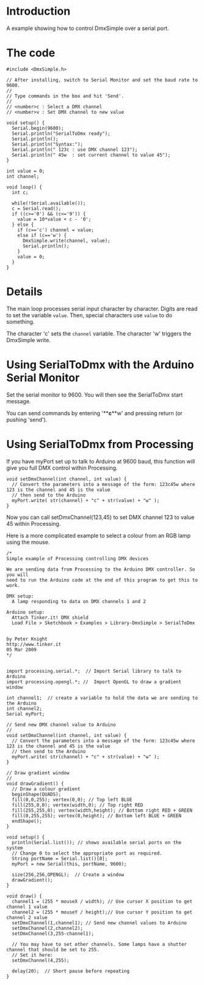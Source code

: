 # Introduction #

A example showing how to control DmxSimple over a serial port.

# The code #
```
#include <DmxSimple.h>

// After installing, switch to Serial Monitor and set the baud rate to 9600.
//
// Type commands in the box and hit 'Send'.
//
// <number>c : Select a DMX channel
// <number>v : Set DMX channel to new value

void setup() {
  Serial.begin(9600);
  Serial.println("SerialToDmx ready");
  Serial.println();
  Serial.println("Syntax:");
  Serial.println(" 123c : use DMX channel 123");
  Serial.println(" 45w  : set current channel to value 45");
}

int value = 0;
int channel;

void loop() {
  int c;

  while(!Serial.available());
  c = Serial.read();
  if ((c>='0') && (c<='9')) {
    value = 10*value + c - '0';
  } else {
    if (c=='c') channel = value;
    else if (c=='w') {
      DmxSimple.write(channel, value);
      Serial.println();
    }
    value = 0;
  }
}
```

# Details #

The main loop processes serial input character by character. Digits are read to set the variable `value`. Then, special characters use `value` to do something.

The character 'c' sets the `channel` variable. The character 'w' triggers the DmxSimple write.

# Using SerialToDmx with the Arduino Serial Monitor #

Set the serial monitor to 9600. You will then see the SerialToDmx start message.

You can send commands by entering '**<DMX channel>**c**<channel value>**w' and pressing return (or pushing 'send').

# Using SerialToDmx from Processing #

If you have myPort set up to talk to Arduino at 9600 baud, this function will give you full DMX control within Processing.
```
void setDmxChannel(int channel, int value) {
  // Convert the parameters into a message of the form: 123c45w where 123 is the channel and 45 is the value
  // then send to the Arduino
  myPort.write( str(channel) + "c" + str(value) + "w" );
}
```

Now you can call setDmxChannel(123,45) to set DMX channel 123 to value 45 within Processing.

Here is a more complicated example to select a colour from an RGB lamp using the mouse.
```
/*
Simple example of Processing controlling DMX devices

We are sending data from Processing to the Arduino DMX controller. So you will
need to run the Arduino code at the end of this program to get this to work.

DMX setup:
  A lamp responding to data on DMX channels 1 and 2

Arduino setup:
  Attach Tinker.it! DMX shield
  Load File > Sketchbook > Examples > Library-DmxSimple > SerialToDmx


by Peter Knight
http://www.tinker.it
05 Mar 2009
*/


import processing.serial.*;  // Import Serial library to talk to Arduino 
import processing.opengl.*; //  Import OpenGL to draw a gradient window

int channel1;  // create a variable to hold the data we are sending to the Arduino
int channel2;
Serial myPort; 

// Send new DMX channel value to Arduino
//
void setDmxChannel(int channel, int value) {
  // Convert the parameters into a message of the form: 123c45w where 123 is the channel and 45 is the value
  // then send to the Arduino
  myPort.write( str(channel) + "c" + str(value) + "w" );
}

// Draw gradient window
//
void drawGradient() {
  // Draw a colour gradient
  beginShape(QUADS);
  fill(0,0,255); vertex(0,0); // Top left BLUE
  fill(255,0,0); vertex(width,0); // Top right RED
  fill(255,255,0); vertex(width,height); // Bottom right RED + GREEN
  fill(0,255,255); vertex(0,height); // Bottom left BLUE + GREEN
  endShape(); 
}  

void setup() {
  println(Serial.list()); // shows available serial ports on the system
  // Change 0 to select the appropriate port as required.
  String portName = Serial.list()[0];
  myPort = new Serial(this, portName, 9600);

  size(256,256,OPENGL);  // Create a window
  drawGradient();
}

void draw() {
  channel1 = (255 * mouseX / width); // Use cursor X position to get channel 1 value
  channel2 = (255 * mouseY / height);// Use cursor Y position to get channel 2 value
  setDmxChannel(1,channel1); // Send new channel values to Arduino
  setDmxChannel(2,channel2);
  setDmxChannel(3,255-channel1);
  
  // You may have to set other channels. Some lamps have a shutter channel that should be set to 255.
  // Set it here:
  setDmxChannel(4,255);
  
  delay(20);  // Short pause before repeating
}
```